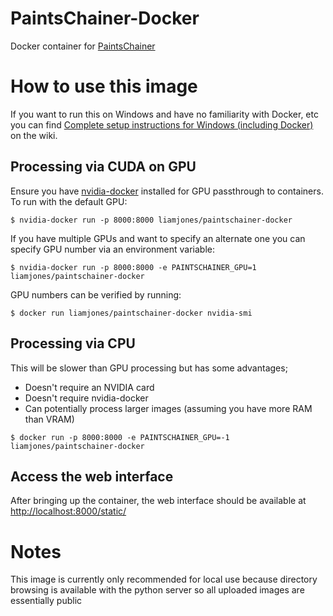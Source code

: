 # PaintsChainer-Docker

Docker container for [PaintsChainer](https://github.com/taizan/PaintsChainer)

# How to use this image

If you want to run this on Windows and have no familiarity with Docker, etc you can find [Complete setup instructions for Windows (including Docker)](https://github.com/liamjones/PaintsChainer-Docker/wiki/Complete-setup-instructions-for-Windows-(including-Docker)) on the wiki.

## Processing via CUDA on GPU

Ensure you have [nvidia-docker](https://github.com/NVIDIA/nvidia-docker) installed for GPU passthrough to containers. To run with the default GPU:

```console
$ nvidia-docker run -p 8000:8000 liamjones/paintschainer-docker
```

If you have multiple GPUs and want to specify an alternate one you can specify GPU number via an environment variable:

```console
$ nvidia-docker run -p 8000:8000 -e PAINTSCHAINER_GPU=1 liamjones/paintschainer-docker
```

GPU numbers can be verified by running:

```console
$ docker run liamjones/paintschainer-docker nvidia-smi
```

## Processing via CPU

This will be slower than GPU processing but has some advantages;

* Doesn't require an NVIDIA card
* Doesn't require nvidia-docker
* Can potentially process larger images (assuming you have more RAM than VRAM)

```console
$ docker run -p 8000:8000 -e PAINTSCHAINER_GPU=-1 liamjones/paintschainer-docker
```

## Access the web interface

After bringing up the container, the web interface should be available at [http://localhost:8000/static/](http://localhost:8000/static/)

# Notes

This image is currently only recommended for local use because directory browsing is available with the python server so all uploaded images are essentially public
